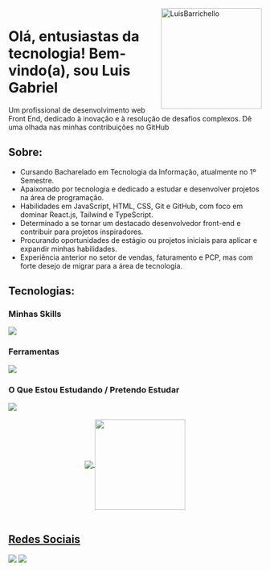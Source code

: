 <img src="https://raw.githubusercontent.com/MicaelliMedeiros/micaellimedeiros/master/image/computer-illustration.png" min-width="200px" max-width="200px" width="200px" align="right" alt="LuisBarrichello">



<h1>Olá, entusiastas da tecnologia!
  Bem-vindo(a), sou Luis Gabriel</h1>
<p>Um profissional de desenvolvimento web Front End, dedicado à inovação e à resolução de desafios complexos. Dê uma olhada nas minhas contribuições no GitHub</p>

<h2>Sobre:</h2> 
<ul>
        <li>Cursando Bacharelado em Tecnologia da Informação, atualmente no 1º Semestre.</li>
        <li>Apaixonado por tecnologia e dedicado a estudar e desenvolver projetos na área de programação.</li>
        <li>Habilidades em JavaScript, HTML, CSS, Git e GitHub, com foco em dominar React.js, Tailwind e TypeScript.</li>
        <li>Determinado a se tornar um destacado desenvolvedor front-end e contribuir para projetos inspiradores.</li>
        <li>Procurando oportunidades de estágio ou projetos iniciais para aplicar e expandir minhas habilidades.</li>
        <li>Experiência anterior no setor de vendas, faturamento e PCP, mas com forte desejo de migrar para a área de tecnologia.</li>
    </ul>

<h2>Tecnologias:</h2>
<div style="display: inline_block">
  <h3>Minhas Skills</h3>
  <img src="https://skillicons.dev/icons?i=js,html,css" />
</div>
<div style="display: inline_block">
  <h3>Ferramentas</h3>
  <img src="https://skillicons.dev/icons?i=vscode,git,github,figma" />
</div>
<div style="display: inline_block">
  <h3>O Que Estou Estudando / Pretendo Estudar</h3>
  <img src="https://skillicons.dev/icons?i=react,tailwind,ts,nodejs,mysql" />
</div>


 <br>
<div align="center">
  <a href="https://github.com/LuisBarrichello">
  <img heigth="180em" align="center" src="https://github-readme-stats.vercel.app/api?username=LuisBarrichello&theme=dracula&show_icons=true&include_all_commits=true"/>
  <img height="180em" align="center" src="https://github-readme-stats.vercel.app/api/top-langs/?username=LuisBarrichello&theme=dracula&layout=compact&langs_count=7"/>
</div>
<br>
    
<div>
  <h2>Redes Sociais</h2>
  <a href="mailto:luisgbarrichelo@gmail.com"><img src="https://img.shields.io/badge/-Gmail-%23333?style=for-the-badge&logo=gmail&logoColor=white" target="_blank"></a>
  <a href="https://www.linkedin.com/in/lu%C3%ADs-gabriel-viana-barrichello-86448b195/" target="_blank"><img src="https://img.shields.io/badge/-LinkedIn-%230077B5?style=for-the-badge&logo=linkedin&logoColor=white" target="_blank"></a> 
  
<div>
